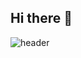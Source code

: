 ## Hi there 👋

<!--
**lyjh98/lyjh98** is a ✨ _special_ ✨ repository because its `README.md` (this file) appears on your GitHub profile.

- 🔭 I’m currently working on ...
- 🌱 I’m currently learning ...
- 👯 I’m looking to collaborate on ...
- 🤔 I’m looking for help with ...
- 💬 Ask me about ...
- 📫 How to reach me: ...
- 😄 Pronouns: ...
- ⚡ Fun fact: ...
-->

  ![header](https://capsule-render.vercel.app/api?type=waving&color=gradient&customColorList=10&height=200&text=JE_HYUN'S%20GITHUB&fontSize=50&animation=twinkling&fontAlign=68&fontAlignY=36)
 
